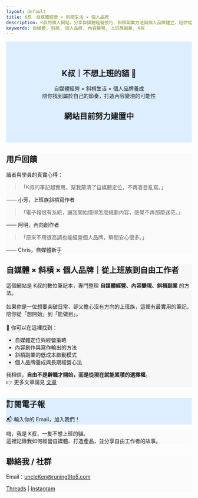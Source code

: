 ```yaml
---
layout: default
title: K叔｜自媒體經營 × 斜槓生活 × 個人品牌
description: K叔的個人網站，分享自媒體經營技巧、斜槓副業方法與個人品牌建立，陪你從上班族到自由工作者。
keywords: 自媒體, 斜槓, 個人品牌, 內容變現, 上班族副業, K叔
---
```

<!-- SEO 短版 Hero 區 -->
<section class="hero" style="background:#dceeff; padding:40px;text-align:center;">
  <h1>K叔｜不想上班的貓 🐾</h1>
  <p>自媒體經營 × 斜槓生活 × 個人品牌養成<br>
     陪你找到屬於自己的節奏，打造內容變現的可能性</p>
  <H2>網站目前努力建置中</H2>
</section>
     
<!-- 用戶回饋區 -->
<section class="card-section" style="background:#FAFAFA;">
  <h2>用戶回饋</h2>
  <p>讀者與學員的真實心得：</p>

  <div class="testimonial">
    <blockquote>「K叔的筆記超實用，幫我釐清了自媒體定位，不再盲目亂寫。」</blockquote>
    <p>—— 小芳，上班族斜槓寫作者</p>
  </div>

  <div class="testimonial">
    <blockquote>「電子報很有系統，讓我開始懂得怎麼規劃內容，感覺不再那麼迷茫。」</blockquote>
    <p>—— 阿明，內向創作者</p>
  </div>

  <div class="testimonial">
    <blockquote>「原來不用很高調也能經營個人品牌，瞬間安心很多。」</blockquote>
    <p>—— Chris，自媒體新手</p>
  </div>
</section>
<!-- SEO 長文區 -->
<section class="card-section" style="background:#f7f7f7;">
  <h2>自媒體 × 斜槓 × 個人品牌｜從上班族到自由工作者</h2>
  <p>
  這個網站是 K叔的數位筆記本，專門整理 <b>自媒體經營、內容變現、斜槓副業</b> 的方法。<br><br>
  如果你是一位想要突破日常、卻又擔心沒有方向的上班族，這裡有最實用的筆記，陪你從「想開始」到「能做到」。<br><br>
  📌 你可以在這裡找到：  
  </p>
  <ul>
    <li>自媒體定位與經營策略</li>
    <li>內容創作與寫作輸出的方法</li>
    <li>斜槓副業的低成本啟動模式</li>
    <li>個人品牌養成與長期經營心法</li>
  </ul>
  <p>
  我相信，<b>自由不是辭職才開始，而是從現在就能累積的選擇權</b>。<br>
  👉 更多文章請見 <a href="https://runing9to5.com/articles/">文章</a>
  </p>
</section>

<section class="card-section" style="background:#dceeff;">
  <h2>訂閱電子報</h2>
  <p>📬 輸入你的 Email，加入我們！</p>
  <div class="newsletter-box">
    <script async data-uid="49e70b7c7c" src="https://ken-66.kit.com/49e70b7c7c/index.js"></script>
  </div>
</section>

<section class="card-section" style="background:#FAFAFA;>
  <h2>關於我</h2>
  <img src="{{ '/assets/images/me.jpeg' | relative_url }}" alt="我的大頭照" class="about-img">
  <p>嗨，我是 K叔，一隻不想上班的貓。<br>
     這裡記錄我如何經營自媒體、打造產品，並分享自由工作者的故事。</p>
</section>

<section class="card-section" style="background:#FAFAFA;">
  <h2>聯絡我 / 社群</h2>
  <p>Email：<a href="mailto:uncleKen@runing9to5.com">uncleKen@runing9to5.com</a></p>
  <p>
    <a href="https://www.threads.net/@runing_9to5" target="_blank">Threads</a> | 
    <a href="https://www.instagram.com/runing_9to5/" target="_blank">Instagram</a>
  </p>
</section>
